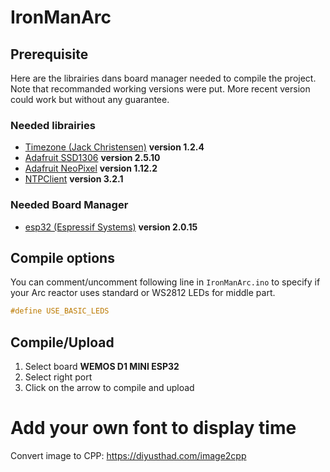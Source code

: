 # IronManArc

## Prerequisite
Here are the librairies dans board manager needed to compile the project. Note that recommanded working versions were put. More recent version could work but without any guarantee.

### Needed librairies
- [Timezone (Jack Christensen)](https://github.com/JChristensen/Timezone) **version 1.2.4**
- [Adafruit SSD1306](https://github.com/adafruit/Adafruit_SSD1306) **version 2.5.10**
- [Adafruit NeoPixel](https://github.com/adafruit/Adafruit_NeoPixel) **version 1.12.2**
- [NTPClient](https://github.com/arduino-libraries/NTPClient) **version 3.2.1**

### Needed Board Manager
- [esp32 (Espressif Systems)](https://github.com/espressif/arduino-esp32) **version 2.0.15**

## Compile options
You can comment/uncomment following line in `IronManArc.ino` to specify if your Arc reactor uses standard or WS2812 LEDs for middle part.
```cpp
#define USE_BASIC_LEDS
```

## Compile/Upload

1. Select board **WEMOS D1 MINI ESP32**
2. Select right port
3. Click on the arrow to compile and upload


# Add your own font to display time
Convert image to CPP: https://diyusthad.com/image2cpp